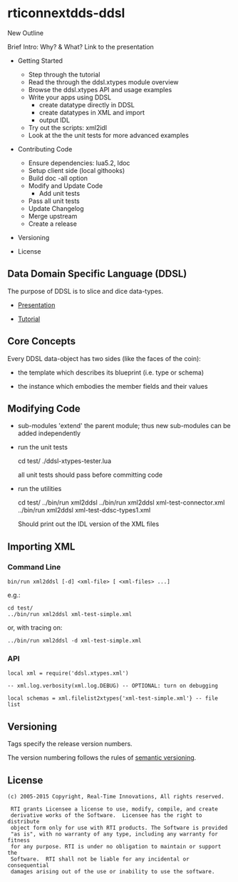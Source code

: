                                                                                                                                                     
# rticonnextdds-ddsl

New Outline

 Brief Intro: Why? & What?
 Link to the presentation
 
 - Getting Started
   - Step through the tutorial
   - Read the through the ddsl.xtypes module overview
   - Browse the ddsl.xtypes API and usage examples
   - Write your apps using DDSL
     - create datatype directly in DDSL
     - create datatypes in XML and import
     - output IDL
   - Try out the scripts: xml2idl
   - Look at the the unit tests for more advanced examples
          
 - Contributing Code
   - Ensure dependencies: lua5.2, ldoc
   - Setup client side (local githooks)
   - Build doc
      -all option
   - Modify and Update Code
     - Add unit tests
   - Pass all unit tests
   - Update Changelog
   - Merge upstream
   - Create a release

  - Versioning
  
  - License
   
## Data Domain Specific Language (DDSL)


The purpose of DDSL is to slice and dice data-types.

- [Presentation](https://docs.google.com/presentation/d/1UYCS0KznOBapPTgaMkYoG4rC7DERpLhXtl0odkaGOSI/edit#slide=id.g4653da537_05)

- [Tutorial](examples/ddsl-tutorial.lua)



## Core Concepts

Every DDSL data-object has two sides (like the faces of the coin):

- the template which describes its blueprint (i.e. type or schema)

- the instance which embodies the member fields and their values
     
     
## Modifying Code

- sub-modules 'extend' the parent module; thus new sub-modules can be added 
  independently
  
- run the unit tests

    cd test/
    ./ddsl-xtypes-tester.lua 

  all unit tests should pass before committing code
  
- run the utilities

    cd test/
    ../bin/run xml2ddsl
    ../bin/run xml2ddsl xml-test-connector.xml
    ../bin/run xml2ddsl xml-test-ddsc-types1.xml
    
   Should print out the IDL version of the XML files
   

## Importing XML


### Command Line


    bin/run xml2ddsl [-d] <xml-file> [ <xml-files> ...]

e.g.:

    cd test/
    ../bin/run xml2ddsl xml-test-simple.xml

or, with tracing on:

    ../bin/run xml2ddsl -d xml-test-simple.xml

### API

    local xml = require('ddsl.xtypes.xml')

    -- xml.log.verbosity(xml.log.DEBUG) -- OPTIONAL: turn on debugging

    local schemas = xml.filelist2xtypes{'xml-test-simple.xml'} -- file list

## Versioning

Tags specify the release version numbers.

The version numbering follows the rules of
[semantic versioning](http://semver.org).

## License

    (c) 2005-2015 Copyright, Real-Time Innovations, All rights reserved.    
                                                                            
     RTI grants Licensee a license to use, modify, compile, and create          
     derivative works of the Software.  Licensee has the right to distribute    
     object form only for use with RTI products. The Software is provided       
     "as is", with no warranty of any type, including any warranty for fitness  
     for any purpose. RTI is under no obligation to maintain or support the     
     Software.  RTI shall not be liable for any incidental or consequential     
     damages arising out of the use or inability to use the software.           
